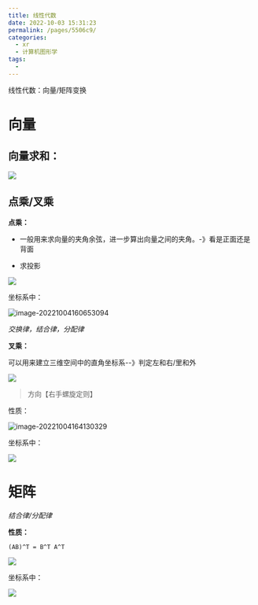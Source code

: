 ```yaml
---
title: 线性代数
date: 2022-10-03 15:31:23
permalink: /pages/5506c9/
categories:
  - xr
  - 计算机图形学
tags:
  - 
---
```

线性代数：向量/矩阵变换

<!-- more -->

# 向量

## 向量求和：

![](https://meteor-pic.oss-cn-shenzhen.aliyuncs.com/image/20221004161306.png)

## 点乘/叉乘

**点乘：**

- 一般用来求向量的夹角余弦，进一步算出向量之间的夹角。-》看是正面还是背面

- 求投影

![](https://meteor-pic.oss-cn-shenzhen.aliyuncs.com/image/20221004160608.png)

坐标系中：

![image-20221004160653094](E:\document\project\blogSource\docs\07.xr\00.计算机图形学\assets\image-20221004160653094.png)

*交换律，结合律，分配律*



**叉乘：**

可以用来建立三维空间中的直角坐标系--》判定左和右/里和外

![](https://cdn.jsdelivr.net/gh/dmu-wxy/pic/blog/20221003201256.png)

>  方向【右手螺旋定则】

性质：

![image-20221004164130329](E:\document\project\blogSource\docs\07.xr\00.计算机图形学\assets\image-20221004164130329.png)

坐标系中：

![](https://meteor-pic.oss-cn-shenzhen.aliyuncs.com/image/20221004164104.png)

# 矩阵

*结合律/分配律*



**性质：**

```
(AB)^T = B^T A^T
```



![](https://meteor-pic.oss-cn-shenzhen.aliyuncs.com/image/20221004162220.png)

坐标系中：

![](https://meteor-pic.oss-cn-shenzhen.aliyuncs.com/image/20221004163926.png)